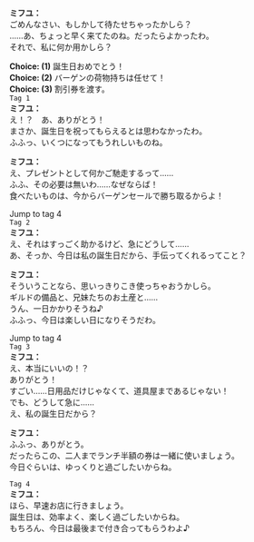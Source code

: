 # 

  
**ミフユ：**  
ごめんなさい、もしかして待たせちゃったかしら？  
……あ、ちょっと早く来てたのね。だったらよかったわ。  
それで、私に何か用かしら？  
  
**Choice: (1)**  誕生日おめでとう！  
**Choice: (2)**  バーゲンの荷物持ちは任せて！  
**Choice: (3)**  割引券を渡す。  
`Tag 1`  
**ミフユ：**  
え！？　あ、ありがとう！  
まさか、誕生日を祝ってもらえるとは思わなかったわ。  
ふふっ、いくつになってもうれしいものね。  
  
**ミフユ：**  
え、プレゼントとして何かご馳走するって……  
ふふ、その必要は無いわ……なぜならば！  
食べたいものは、今からバーゲンセールで勝ち取るからよ！  
  
Jump to tag 4  
`Tag 2`  
**ミフユ：**  
え、それはすっごく助かるけど、急にどうして……  
あ、そっか、今日は私の誕生日だから、手伝ってくれるってこと？  
  
**ミフユ：**  
そういうことなら、思いっきりこき使っちゃおうかしら。  
ギルドの備品と、兄妹たちのお土産と……  
うん、一日かかりそうね♪  
ふふっ、今日は楽しい日になりそうだわ。  
  
Jump to tag 4  
`Tag 3`  
**ミフユ：**  
え、本当にいいの！？  
ありがとう！  
すごい……日用品だけじゃなくて、道具屋まであるじゃない！  
でも、どうして急に……  
え、私の誕生日だから？  
  
**ミフユ：**  
ふふっ、ありがとう。  
だったらこの、二人までランチ半額の券は一緒に使いましょう。  
今日ぐらいは、ゆっくりと過ごしたいからね。  
  
`Tag 4`  
**ミフユ：**  
ほら、早速お店に行きましょう。  
誕生日は、効率よく、楽しく過ごしたいからね。  
もちろん、今日は最後まで付き合ってもらうわよ♪  
